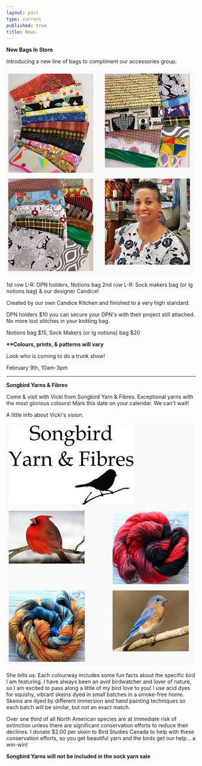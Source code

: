 ```yaml
---
layout: post
type: current
published: true
title: News
---
```


<strong>New Bags In Store</strong>

Introducing a new line of bags to compliment our accessories group.

<img src="/img/febwhatsnew.jpg">

1st row L-R: DPN holders, Notions bag
2nd row L-R: Sock makers bag (or lg notions bag) & our designer Candice!

Created by our own Candice Kitchen and finished to a very high standard. 

DPN holders $10
you can secure your DPN's with their project still attached. No more lost stitches in your knitting bag.

Notions bag $15, Sock Makers (or lg notions) bag $20

<strong>**Colours, prints, & patterns will vary</strong>

Look who is coming to do a trunk show!

February 9th, 10am-3pm

<hr>

<strong>Songbird Yarns & Fibres</strong>

Come & visit with Vicki from Songbird Yarn & Fibres. Exceptional yarns with the most glorious colours!  Mark this date
on your calendar. We can't wait!

A little info about Vicki's vision.

<img src="/img/febsongbird.jpg">

She tells us:
Each colourway includes some fun facts about the specific bird I am featuring. I have always been an avid birdwatcher and lover of nature, so I am excited to pass along a little of my bird love to you!  I use acid dyes for squishy, vibrant skeins dyed in small batches in a smoke-free home.  Skeins are dyed by different immersion and hand painting techniques so each batch will be similar, but not an exact match.
 
Over one third of all North American species are at immediate risk of extinction unless there are significant conservation efforts to reduce their declines. I donate $2.00 per skein to Bird Studies Canada to help with these conservation efforts, so you get beautiful yarn and the birds get our help... a win-win!

<strong>**Songbird Yarns will not be included in the sock yarn sale**</strong>
